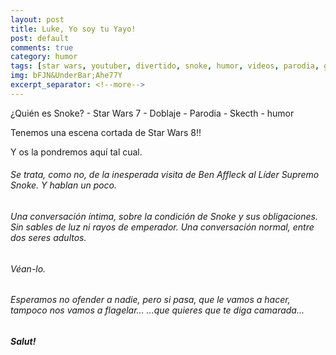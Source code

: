 ```yaml
---
layout: post
title: Luke, Yo soy tu Yayo!
post: default
comments: true
category: humor
tags: [star wars, youtuber, divertido, snoke, humor, videos, parodia, gracioso, animación]
img: bFJN&UnderBar;Ahe77Y
excerpt_separator: <!--more-->
---
```


¿Quién es Snoke? - Star Wars 7  - Doblaje - Parodia - Skecth - humor

Tenemos una escena cortada de Star Wars 8!!

Y os la pondremos aquí tal cual.

<!--more-->


###### Se trata, como no, de la inesperada visita de Ben Affleck al Líder Supremo Snoke. Y hablan un poco.
###### Una conversación íntima, sobre la condición de Snoke y sus obligaciones. Sin sables de luz ni rayos de emperador. Una conversación normal, entre dos seres adultos.

###### Véan-lo.
###### Esperamos no ofender a nadie, pero si pasa, que le vamos a hacer, tampoco nos vamos a flagelar... ...que quieres que te diga camarada...

##### Salut!
